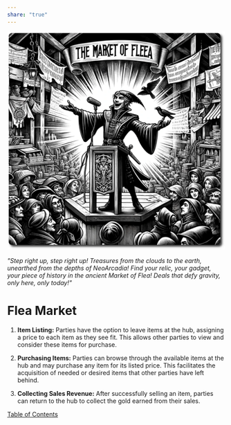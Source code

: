 ```yaml
---
share: "true"
---
```


![flea-market](./flea-market.png)    
    
*"Step right up, step right up! Treasures from the clouds to the earth, unearthed from the depths of NeoArcadia! Find your relic, your gadget, your piece of history in the ancient Market of Flea! Deals that defy gravity, only here, only today!"*    
    
# Flea Market    
    
1. **Item Listing:** Parties have the option to leave items at the hub, assigning a price to each item as they see fit. This allows other parties to view and consider these items for purchase.    
    
2. **Purchasing Items:** Parties can browse through the available items at the hub and may purchase any item for its listed price. This facilitates the acquisition of needed or desired items that other parties have left behind.    
    
3. **Collecting Sales Revenue:** After successfully selling an item, parties can return to the hub to collect the gold earned from their sales.    
    
[Table of Contents](./Table-of-Contents.md)